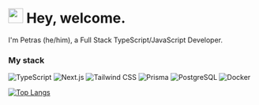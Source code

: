 <h1><img src="https://emojis.slackmojis.com/emojis/images/1536351075/4594/blob-wave.gif?1536351075" width="30"/> Hey, welcome.</h1>


<p>I'm Petras (he/him), a Full Stack TypeScript/JavaScript Developer.</p>

<h3>My stack</h3>
<p>
<img alt="TypeScript" src="https://img.shields.io/badge/-TypeScript-222222?style=flat-square&logo=typescript&logoColor=#3178C6" />
  <img alt="Next.js" src="https://img.shields.io/badge/-Next.js-222222?style=flat-square&logo=nextdotjs&logoColor=#000000" />
  <img alt="Tailwind CSS" src="https://img.shields.io/badge/-Tailwind CSS-222222?style=flat-square&logo=tailwindcss&logoColor=#38B2AC" />
  <img alt="Prisma" src="https://img.shields.io/badge/-Prisma-222222?style=flat-square&logo=prisma&logoColor=#2D3748" />
  <img alt="PostgreSQL" src="https://img.shields.io/badge/-PostgreSQL-222222?style=flat-square&logo=postgresql&logoColor=#4169E1" />
  <img alt="Docker" src="https://img.shields.io/badge/-Docker-222222?style=flat-square&logo=docker&logoColor=#2496ED" />
</p>

[![Top Langs](https://github-readme-stats.vercel.app/api/top-langs/?username=petvi&layout=compact&theme=dark)](https://github.com/anuraghazra/github-readme-stats)
